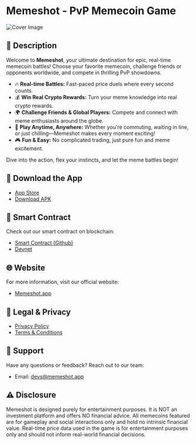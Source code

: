 # Memeshot - PvP Memecoin Game

![Cover Image](https://github.com/user-attachments/assets/7262b179-de45-470e-a141-415f55c38541)

## 🚀 Description

Welcome to **Memeshot**, your ultimate destination for epic, real-time memecoin battles! Choose your favorite memecoin, challenge friends or opponents worldwide, and compete in thrilling PvP showdowns.

- 🔥 **Real-time Battles:** Fast-paced price duels where every second counts.
- 💰 **Win Real Crypto Rewards:** Turn your meme knowledge into real crypto rewards.
- 🌍 **Challenge Friends & Global Players:** Compete and connect with meme enthusiasts around the globe.
- 🚗 **Play Anytime, Anywhere:** Whether you're commuting, waiting in line, or just chilling—Memeshot makes every moment exciting!
- 🎮 **Fun & Easy:** No complicated trading, just pure fun and meme excitement.

Dive into the action, flex your instincts, and let the meme battles begin!

## 📲 Download the App

- [App Store](<[Insert_App_Store_Link](https://apps.apple.com/in/app/memeshot-pvp-memecoin-game/id6747091271)>)
- [Download APK](<Insert_APK_Link>)

## 🔗 Smart Contract

Check out our smart contract on blockchain:
- [Smart Contract (Github)](<https://github.com/TheBrandwick/memeshot-solana-program>)
- [Devnet](<https://explorer.solana.com/address/CJocerbnDWtire6HNcWdLQ1Ci45KNVcKG3nj3F5Ujrh7?cluster=devnet>)

## 🌐 Website

For more information, visit our official website:
- [Memeshot.app](https://www.memeshot.app/)

## 📜 Legal & Privacy

- [Privacy Policy](https://www.memeshot.app/privacy)
- [Terms & Conditions](<Insert_Terms_Conditions_Link>)

## 💬 Support

Have any questions or feedback? Reach out to our team:
- Email: [devs@memeshot.app](mailto:devs@memeshot.app)

## ⚠️ Disclosure

Memeshot is designed purely for entertainment purposes. It is NOT an investment platform and offers NO financial advice. All memecoins featured are for gameplay and social interactions only and hold no intrinsic financial value. Real-time price data used in the game is for entertainment purposes only and should not inform real-world financial decisions.
